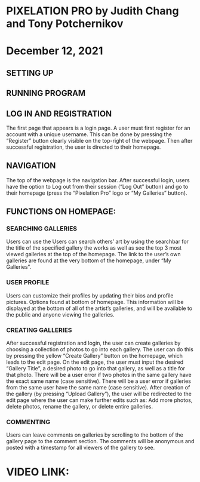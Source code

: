 # PIXELATION PRO by Judith Chang and Tony Potchernikov
# December 12, 2021

## SETTING UP


## RUNNING PROGRAM


## LOG IN AND REGISTRATION
The first page that appears is a login page. A user must first register for an account with a unique username. This can be done by pressing the “Register” button clearly visible on the top-right of the webpage. Then after successful registration, the user is directed to their homepage.

## NAVIGATION
The top of the webpage is the navigation bar. After successful login, users have the option to Log out from their session (“Log Out” button) and go to their homepage (press the “Pixelation Pro” logo or “My Galleries” button).


## FUNCTIONS ON HOMEPAGE:
### SEARCHING GALLERIES
Users can use the 
Users can search others’ art by using the searchbar for the title of the specified gallery the works as well as see the top 3 most viewed galleries at the top of the homepage. The link to the user’s own galleries are found at the very bottom of the homepage, under “My Galleries”.

### USER PROFILE
Users can customize their profiles by updating their bios and profile pictures. Options found at bottom of homepage. This information will be displayed at the bottom of all of the artist’s galleries, and will be available to the public and anyone viewing the galleries.

### CREATING GALLERIES
After successful registration and login, the user can create galleries by choosing a collection of photos to go into each gallery. The user can do this by pressing the yellow “Create Gallery” button on the homepage, which leads to the edit page. On the edit page, the user must input the desired “Gallery Title”,  a desired photo to go into that gallery, as well as a title for that photo. There will be a user error if two photos in the same gallery have the exact same name (case sensitive). There will be a user error if galleries from the same user have the same name (case sensitive). After creation of the gallery (by pressing “Upload Gallery”), the user will be redirected to the edit page where the user can make further edits such as: Add more photos, delete photos, rename the gallery, or delete entire galleries.

### COMMENTING
Users can leave comments on galleries by scrolling to the bottom of the gallery page to the comment section. The comments will be anonymous and posted with a timestamp for all viewers of the gallery to see.

# VIDEO LINK: